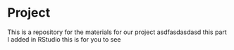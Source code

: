 # Project
This is a repository for the materials for our project
asdfasdasdasd
this part I added in RStudio
this is for you to see